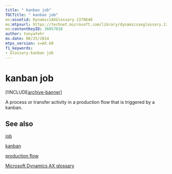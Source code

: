 ```yaml
---
title: " kanban job"
TOCTitle: " kanban job"
ms:assetid: DynamicsAXGlossary.1370640
ms:mtpsurl: https://technet.microsoft.com/library/dynamicsaxglossary.1370640(v=AX.60)
ms:contentKeyID: 36057018
author: tonyafehr
ms.date: 08/25/2014
mtps_version: v=AX.60
f1_keywords:
- Glossary.kanban job
---
```


# kanban job


[!INCLUDE[archive-banner](includes/archive-banner.md)]

A process or transfer activity in a production flow that is triggered by a kanban.

## See also

[job](job.md)

[kanban](kanban.md)

[production flow](production-flow.md)

[Microsoft Dynamics AX glossary](glossary/microsoft-dynamics-ax-glossary.md)

  


